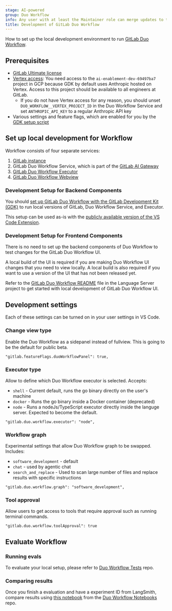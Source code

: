 ```yaml
---
stage: AI-powered
group: Duo Workflow
info: Any user with at least the Maintainer role can merge updates to this content. For details, see https://docs.gitlab.com/development/development_processes/#development-guidelines-review.
title: Development of GitLab Duo Workflow
---
```


How to set up the local development environment to run [GitLab Duo Workflow](../../user/duo_workflow/_index.md).

## Prerequisites

- [GitLab Ultimate license](https://handbook.gitlab.com/handbook/engineering/developer-onboarding/#working-on-gitlab-ee-developer-licenses)
- [Vertex access](https://gitlab.com/gitlab-org/gitlab-development-kit/-/blob/main/doc/howto/gitlab_ai_gateway.md#use-the-existing-project): You need access to the `ai-enablement-dev-69497ba7` project in GCP because GDK by default uses Anthropic hosted on Vertex. Access to this project should be available to all engineers at GitLab.
  - If you do not have Vertex access for any reason, you should unset `DUO_WORKFLOW__VERTEX_PROJECT_ID` in the Duo Workflow Service and set `ANTHROPIC_API_KEY` to a regular Anthropic API key
- Various settings and feature flags, which are enabled for you by the [GDK setup script](#development-setup-for-backend-components)

## Set up local development for Workflow

Workflow consists of four separate services:

1. [GitLab instance](https://gitlab.com/gitlab-org/gitlab/)
1. GitLab Duo Workflow Service, which is part of the [GitLab AI Gateway](https://gitlab.com/gitlab-org/modelops/applied-ml/code-suggestions/ai-assist/-/blob/main/docs/duo_workflow_service.md?ref_type=heads)
1. [GitLab Duo Workflow Executor](https://gitlab.com/gitlab-org/duo-workflow/duo-workflow-executor/)
1. [GitLab Duo Workflow Webview](https://gitlab.com/gitlab-org/editor-extensions/gitlab-lsp/-/blob/main/packages/webview_duo_workflow/README.md)

### Development Setup for Backend Components

You should [set up GitLab Duo Workflow with the GitLab Development Kit (GDK)](https://gitlab.com/gitlab-org/gitlab-development-kit/-/blob/main/doc/howto/duo_workflow.md)
to run local versions of GitLab, Duo Workflow Service, and Executor.

This setup can be used as-is with the [publicly available version of the VS Code Extension](https://marketplace.visualstudio.com/items?itemName=GitLab.gitlab-workflow).

### Development Setup for Frontend Components

There is no need to set up the backend components of Duo Workflow to test changes for the GitLab Duo Workflow UI.

A local build of the UI is required if you are making Duo Workflow UI changes that you need to view locally. A local build is also required if you want to use a version of the UI that has not been released yet.

Refer to the [GitLab Duo Workflow README](https://gitlab.com/gitlab-org/editor-extensions/gitlab-lsp/-/blob/main/packages/webview_duo_workflow/README.md) file in the Language Server project to get started with local development of GitLab Duo Workflow UI.

## Development settings

Each of these settings can be turned on in your user settings in VS Code.

### Change view type

Enable the Duo Workflow as a sidepanel instead of fullview. This is going to be the default for public beta.

`"gitlab.featureFlags.duoWorkflowPanel": true,`

### Executor type

Allow to define which Duo Workflow executor is selected. Accepts:

- `shell` - Current default, runs the go binary directly on the user's machine
- `docker` - Runs the go binary inside a Docker container (deprecated)
- `node` - Runs a nodeJs/TypeScript executor directly inside the languge server. Expected to become the default.

`"gitlab.duo.workflow.executor": "node",`

### Workflow graph

Experimental settings that allow Duo Workflow graph to be swapped. Includes:

- `software_development` - default
- `chat` - used by agentic chat
- `search_and_replace` - Used to scan large number of files and replace results with specific instructions

`"gitlab.duo.workflow.graph": "software_development",`

### Tool approval

Allow users to get access to tools that require approval such as running terminal commands.

`"gitlab.duo.workflow.toolApproval": true`

## Evaluate Workflow

### Running evals

To evaluate your local setup, please refer to [Duo Workflow Tests](https://gitlab.com/gitlab-org/duo-workflow/testing/duo-workflow-tests) repo.

### Comparing results

Once you finish a evaluation and have a experiment ID from LangSmith, compare results using [this notebook](https://gitlab.com/gitlab-org/duo-workflow/testing/notebooks/-/blob/main/notebooks/compare-swe-bench-evals.ipynb?ref_type=heads) from the [Duo Workflow Notebooks](https://gitlab.com/gitlab-org/duo-workflow/testing/notebooks) repo.
